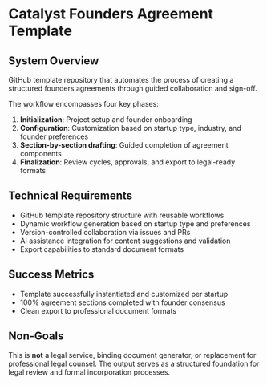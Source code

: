 # Catalyst Founders Agreement Template

## System Overview

GitHub template repository that automates the process of creating a structured founders agreements through guided collaboration and sign-off.

The workflow encompasses four key phases:

1. **Initialization**: Project setup and founder onboarding
2. **Configuration**: Customization based on startup type, industry, and founder preferences
3. **Section-by-section drafting**: Guided completion of agreement components
4. **Finalization**: Review cycles, approvals, and export to legal-ready formats

## Technical Requirements

- GitHub template repository structure with reusable workflows
- Dynamic workflow generation based on startup type and preferences
- Version-controlled collaboration via issues and PRs
- AI assistance integration for content suggestions and validation
- Export capabilities to standard document formats

## Success Metrics

- Template successfully instantiated and customized per startup
- 100% agreement sections completed with founder consensus
- Clean export to professional document formats

## Non-Goals

This is **not** a legal service, binding document generator, or replacement for professional legal counsel. The output serves as a structured foundation for legal review and formal incorporation processes.

